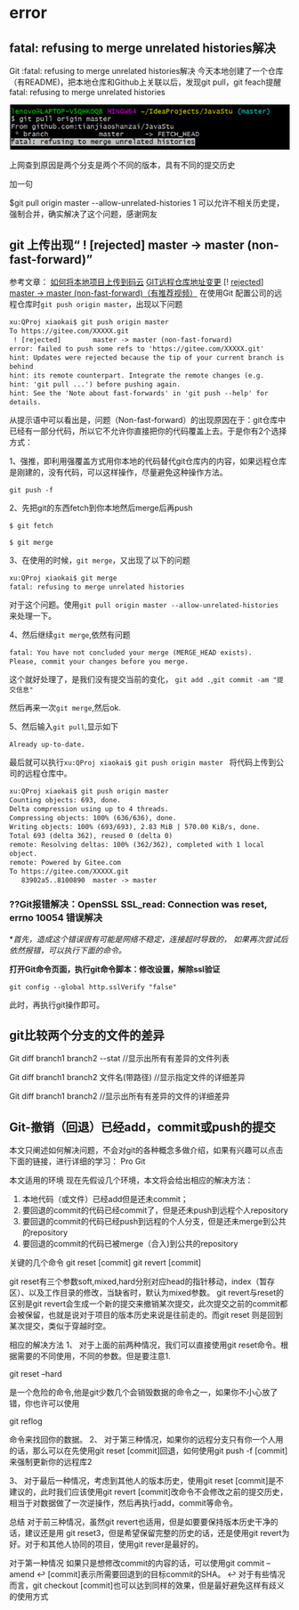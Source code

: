 # error

## fatal: refusing to merge unrelated histories解决

Git :fatal: refusing to merge unrelated histories解决
今天本地创建了一个仓库（有README)，把本地仓库和Github上关联以后，发现git pull，git feach提醒fatal: refusing to merge unrelated histories

![截图示例](git0329.assets/20190830090402218.png)

上网查到原因是两个分支是两个不同的版本，具有不同的提交历史


加一句

$git pull origin master --allow-unrelated-histories
1
可以允许不相关历史提，强制合并，确实解决了这个问题，感谢网友

## git 上传出现“ ! [rejected] master -> master (non-fast-forward)”

参考文章： 
[如何将本地项目上传到码云](https://blog.csdn.net/tiegenz/article/details/79551717) 
[GIT远程仓库地址变更](https://www.cnblogs.com/merray/p/5698331.html) 
[! [rejected\] master -> master (non-fast-forward)（有推荐视频）](https://blog.csdn.net/lujinjian605894472/article/details/8443403) 
在使用Git 配置公司的远程仓库时`git push origin master`，出现以下问题

```
xu:QProj xiaokai$ git push origin master
To https://gitee.com/XXXXX.git
 ! [rejected]        master -> master (non-fast-forward)
error: failed to push some refs to 'https://gitee.com/XXXXX.git'
hint: Updates were rejected because the tip of your current branch is behind
hint: its remote counterpart. Integrate the remote changes (e.g.
hint: 'git pull ...') before pushing again.
hint: See the 'Note about fast-forwards' in 'git push --help' for details.
```

从提示语中可以看出是，问题（Non-fast-forward）的出现原因在于：git仓库中已经有一部分代码，所以它不允许你直接把你的代码覆盖上去。于是你有2个选择方式：

1、强推，即利用强覆盖方式用你本地的代码替代git仓库内的内容，如果远程仓库是刚建的，没有代码，可以这样操作，尽量避免这种操作方法。

```
git push -f
```

2、先把git的东西fetch到你本地然后merge后再push

```
$ git fetch
```

```
$ git merge
```

3、在使用的时候，`git merge`，又出现了以下的问题

```
xu:QProj xiaokai$ git merge
fatal: refusing to merge unrelated histories
```

对于这个问题。使用`git pull origin master --allow-unrelated-histories `
来处理一下。

4、然后继续`git merge`,依然有问题

```
fatal: You have not concluded your merge (MERGE_HEAD exists).
Please, commit your changes before you merge.
```

这个就好处理了，是我们没有提交当前的变化， `git add .`,`git commit -am "提交信息"`

然后再来一次`git merge`,然后ok.

5、然后输入`git pull`,显示如下

```
Already up-to-date.
```

最后就可以执行`xu:QProj xiaokai$ git push origin master `
将代码上传到公司的远程仓库中。

```
xu:QProj xiaokai$ git push origin master
Counting objects: 693, done.
Delta compression using up to 4 threads.
Compressing objects: 100% (636/636), done.
Writing objects: 100% (693/693), 2.83 MiB | 570.00 KiB/s, done.
Total 693 (delta 362), reused 0 (delta 0)
remote: Resolving deltas: 100% (362/362), completed with 1 local object.
remote: Powered by Gitee.com
To https://gitee.com/XXXXX.git
   83902a5..8100890  master -> master
```

### ??Git报错解决：OpenSSL SSL_read: Connection was reset, errno 10054 错误解决

**首先，造成这个错误很有可能是网络不稳定，连接超时导致的，
如果再次尝试后依然报错，可以执行下面的命令。*

**打开Git命令页面，执行git命令脚本：修改设置，解除ssl验证**

```
git config --global http.sslVerify "false"
```

此时，再执行git操作即可。





## git比较两个分支的文件的差异

Git diff branch1 branch2 --stat   //显示出所有有差异的文件列表

Git diff branch1 branch2 文件名(带路径)   //显示指定文件的详细差异

Git diff branch1 branch2                   //显示出所有有差异的文件的详细差异

## Git-撤销（回退）已经add，commit或push的提交
本文只阐述如何解决问题，不会对git的各种概念多做介绍，如果有兴趣可以点击下面的链接，进行详细的学习：
Pro Git

本文适用的环境
现在先假设几个环境，本文将会给出相应的解决方法：
1. 本地代码（或文件）已经add但是还未commit；
2. 要回退的commit的代码已经commit了，但是还未push到远程个人repository
3. 要回退的commit的代码已经push到远程的个人分支，但是还未merge到公共的repository
4. 要回退的commit的代码已被merge（合入)到公共的repository

关键的几个命令
git reset [commit]
git revert [commit]

git reset有三个参数soft,mixed,hard分别对应head的指针移动，index（暂存区）、以及工作目录的修改，当缺省时，默认为mixed参数。
git revert与reset的区别是git revert会生成一个新的提交来撤销某次提交，此次提交之前的commit都会被保留，也就是说对于项目的版本历史来说是往前走的。而git reset 则是回到某次提交，类似于穿越时空。

相应的解决方法
1、 对于上面的前两种情况，我们可以直接使用git reset命令。根据需要的不同使用，不同的参数。但是要注意1.

git reset –hard

是一个危险的命令,他是git少数几个会销毁数据的命令之一，如果你不小心放了错，你也许可以使用

git reflog

命令来找回你的数据。
2、 对于第三种情况，如果你的远程分支只有你一个人用的话，那么可以在先使用git reset [commit]回退，如何使用git push -f [commit]来强制更新你的远程库2

3、 对于最后一种情况，考虑到其他人的版本历史，使用git reset [commit]是不建议的，此时我们应该使用git revert [commit]改命令不会修改之前的提交历史，相当于对数据做了一次逆操作，然后再执行add，commit等命令。

总结
对于前三种情况，虽然git revert也适用，但是如要要保持版本历史干净的话，建议还是用 git reset3，但是希望保留完整的历史的话，还是使用git revert为好。对于和其他人协同的项目，使用git rever是最好的。

对于第一种情况 如果只是想修改commit的内容的话，可以使用git commit –amend ↩
[commit]表示所需要回退到的目标commit的SHA。 ↩
对于有些情况而言，git checkout [commit]也可以达到同样的效果，但是最好避免这样有歧义的使用方式

